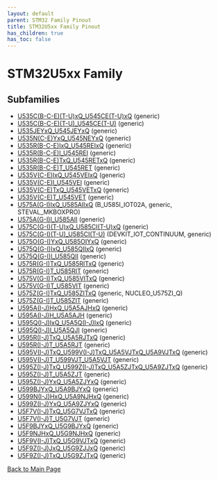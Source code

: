 ```yaml
---
layout: default
parent: STM32 Family Pinout
title: STM32U5xx Family Pinout
has_children: true
has_toc: false
---
```


# STM32U5xx Family

## Subfamilies

- [U535C(B-C-E)(T-U)xQ_U545CE(T-U)xQ](U535C(B-C-E)(T-U)xQ_U545CE(T-U)xQ/pinout) (generic)
- [U535C(B-C-E)(T-U)_U545CE(T-U)](U535C(B-C-E)(T-U)_U545CE(T-U)/pinout) (generic)
- [U535JEYxQ_U545JEYxQ](U535JEYxQ_U545JEYxQ/pinout) (generic)
- [U535N(C-E)YxQ_U545NEYxQ](U535N(C-E)YxQ_U545NEYxQ/pinout) (generic)
- [U535R(B-C-E)IxQ_U545REIxQ](U535R(B-C-E)IxQ_U545REIxQ/pinout) (generic)
- [U535R(B-C-E)I_U545REI](U535R(B-C-E)I_U545REI/pinout) (generic)
- [U535R(B-C-E)TxQ_U545RETxQ](U535R(B-C-E)TxQ_U545RETxQ/pinout) (generic)
- [U535R(B-C-E)T_U545RET](U535R(B-C-E)T_U545RET/pinout) (generic)
- [U535V(C-E)IxQ_U545VEIxQ](U535V(C-E)IxQ_U545VEIxQ/pinout) (generic)
- [U535V(C-E)I_U545VEI](U535V(C-E)I_U545VEI/pinout) (generic)
- [U535V(C-E)TxQ_U545VETxQ](U535V(C-E)TxQ_U545VETxQ/pinout) (generic)
- [U535V(C-E)T_U545VET](U535V(C-E)T_U545VET/pinout) (generic)
- [U575A(G-I)IxQ_U585AIIxQ](U575A(G-I)IxQ_U585AIIxQ/pinout) (B_U585I_IOT02A, generic, STEVAL_MKBOXPRO)
- [U575A(G-I)I_U585AII](U575A(G-I)I_U585AII/pinout) (generic)
- [U575C(G-I)(T-U)xQ_U585CI(T-U)xQ](U575C(G-I)(T-U)xQ_U585CI(T-U)xQ/pinout) (generic)
- [U575C(G-I)(T-U)_U585CI(T-U)](U575C(G-I)(T-U)_U585CI(T-U)/pinout) (DEVKIT_IOT_CONTINUUM, generic)
- [U575O(G-I)YxQ_U585OIYxQ](U575O(G-I)YxQ_U585OIYxQ/pinout) (generic)
- [U575Q(G-I)IxQ_U585QIIxQ](U575Q(G-I)IxQ_U585QIIxQ/pinout) (generic)
- [U575Q(G-I)I_U585QII](U575Q(G-I)I_U585QII/pinout) (generic)
- [U575R(G-I)TxQ_U585RITxQ](U575R(G-I)TxQ_U585RITxQ/pinout) (generic)
- [U575R(G-I)T_U585RIT](U575R(G-I)T_U585RIT/pinout) (generic)
- [U575V(G-I)TxQ_U585VITxQ](U575V(G-I)TxQ_U585VITxQ/pinout) (generic)
- [U575V(G-I)T_U585VIT](U575V(G-I)T_U585VIT/pinout) (generic)
- [U575Z(G-I)TxQ_U585ZITxQ](U575Z(G-I)TxQ_U585ZITxQ/pinout) (generic, NUCLEO_U575ZI_Q)
- [U575Z(G-I)T_U585ZIT](U575Z(G-I)T_U585ZIT/pinout) (generic)
- [U595A(I-J)HxQ_U5A5AJHxQ](U595A(I-J)HxQ_U5A5AJHxQ/pinout) (generic)
- [U595A(I-J)H_U5A5AJH](U595A(I-J)H_U5A5AJH/pinout) (generic)
- [U595Q(I-J)IxQ_U5A5Q(I-J)IxQ](U595Q(I-J)IxQ_U5A5Q(I-J)IxQ/pinout) (generic)
- [U595Q(I-J)I_U5A5QJI](U595Q(I-J)I_U5A5QJI/pinout) (generic)
- [U595R(I-J)TxQ_U5A5RJTxQ](U595R(I-J)TxQ_U5A5RJTxQ/pinout) (generic)
- [U595R(I-J)T_U5A5RJT](U595R(I-J)T_U5A5RJT/pinout) (generic)
- [U595V(I-J)TxQ_U599V(I-J)TxQ_U5A5VJTxQ_U5A9VJTxQ](U595V(I-J)TxQ_U599V(I-J)TxQ_U5A5VJTxQ_U5A9VJTxQ/pinout) (generic)
- [U595V(I-J)T_U599VJT_U5A5VJT](U595V(I-J)T_U599VJT_U5A5VJT/pinout) (generic)
- [U595Z(I-J)TxQ_U599Z(I-J)TxQ_U5A5ZJTxQ_U5A9ZJTxQ](U595Z(I-J)TxQ_U599Z(I-J)TxQ_U5A5ZJTxQ_U5A9ZJTxQ/pinout) (generic)
- [U595Z(I-J)T_U5A5ZJT](U595Z(I-J)T_U5A5ZJT/pinout) (generic)
- [U595Z(I-J)YxQ_U5A5ZJYxQ](U595Z(I-J)YxQ_U5A5ZJYxQ/pinout) (generic)
- [U599BJYxQ_U5A9BJYxQ](U599BJYxQ_U5A9BJYxQ/pinout) (generic)
- [U599N(I-J)HxQ_U5A9NJHxQ](U599N(I-J)HxQ_U5A9NJHxQ/pinout) (generic)
- [U599Z(I-J)YxQ_U5A9ZJYxQ](U599Z(I-J)YxQ_U5A9ZJYxQ/pinout) (generic)
- [U5F7V(I-J)TxQ_U5G7VJTxQ](U5F7V(I-J)TxQ_U5G7VJTxQ/pinout) (generic)
- [U5F7V(I-J)T_U5G7VJT](U5F7V(I-J)T_U5G7VJT/pinout) (generic)
- [U5F9BJYxQ_U5G9BJYxQ](U5F9BJYxQ_U5G9BJYxQ/pinout) (generic)
- [U5F9NJHxQ_U5G9NJHxQ](U5F9NJHxQ_U5G9NJHxQ/pinout) (generic)
- [U5F9V(I-J)TxQ_U5G9VJTxQ](U5F9V(I-J)TxQ_U5G9VJTxQ/pinout) (generic)
- [U5F9Z(I-J)JxQ_U5G9ZJJxQ](U5F9Z(I-J)JxQ_U5G9ZJJxQ/pinout) (generic)
- [U5F9Z(I-J)TxQ_U5G9ZJTxQ](U5F9Z(I-J)TxQ_U5G9ZJTxQ/pinout) (generic)


[Back to Main Page](../)